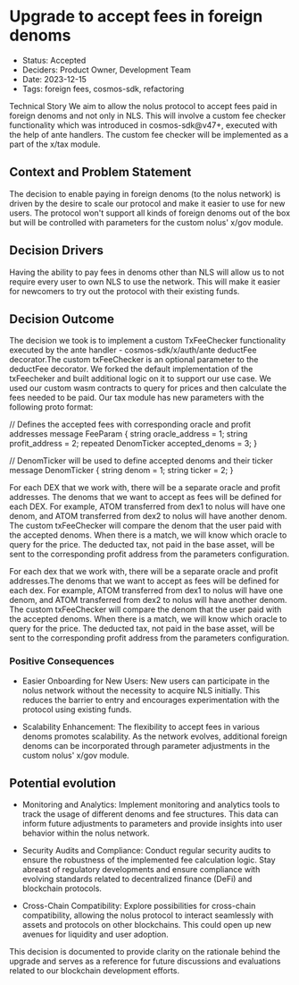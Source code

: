 # Upgrade to accept fees in foreign denoms

- Status: Accepted
- Deciders: Product Owner, Development Team
- Date: 2023-12-15
- Tags: foreign fees, cosmos-sdk, refactoring

Technical Story
We aim to allow the nolus protocol to accept fees paid in foreign denoms and not only in NLS. This will involve a custom fee checker functionality which was introduced in cosmos-sdk@v47+, executed with the help of ante handlers. The custom fee checker will be implemented as a part of the x/tax module.

## Context and Problem Statement

The decision to enable paying in foreign denoms (to the nolus network) is driven by the desire to scale our protocol and make it easier to use for new users. The protocol won't support all kinds of foreign denoms out of the box but will be controlled with parameters for the custom nolus' x/gov module.

## Decision Drivers


Having the ability to pay fees in denoms other than NLS will allow us to not require every user to own NLS to use the network. This will make it easier for newcomers to try out the protocol with their existing funds.

## Decision Outcome

The decision we took is to implement a custom TxFeeChecker functionality executed by the ante handler - cosmos-sdk/x/auth/ante deductFee decorator.The custom txFeeChecker is an optional parameter to the deductFee decorator. We forked the default implementation of the txFeecheker and built additional logic on it to support our use case. We used our custom wasm contracts to query for prices and then calculate the fees needed to be paid. Our tax module has new parameters with the following proto format:

// Defines the accepted fees with corresponding oracle and profit addresses
message FeeParam {
  string oracle_address = 1;
  string profit_address = 2;
  repeated DenomTicker accepted_denoms = 3;
}

// DenomTicker will be used to define accepted denoms and their ticker
message DenomTicker {
  string denom = 1;
  string ticker = 2;
}

For each DEX that we work with, there will be a separate oracle and profit addresses. The denoms that we want to accept as fees will be defined for each DEX. For example, ATOM transferred from dex1 to nolus will have one denom, and ATOM transferred from dex2 to nolus will have another denom. The custom txFeeChecker will compare the denom that the user paid with the accepted denoms. When there is a match, we will know which oracle to query for the price. The deducted tax, not paid in the base asset, will be sent to the corresponding profit address from the parameters configuration.

For each dex that we work with, there will be a separate oracle and profit addresses.The denoms that we want to accept as fees will be defined for each dex.
For example, ATOM transferred from dex1 to nolus will have one denom, and ATOM transferred from dex2 to nolus will have another denom. The custom txFeeChecker will compare the denom that the user paid with the accepted denoms. When there is a match, we will know which oracle to query for the price. The deducted tax, not paid in the base asset, will be sent to the corresponding profit address from the parameters configuration.


### Positive Consequences

- Easier Onboarding for New Users: New users can participate in the nolus network without the necessity to acquire NLS initially. This reduces the barrier to entry and encourages experimentation with the protocol using existing funds.

- Scalability Enhancement: The flexibility to accept fees in various denoms promotes scalability. As the network evolves, additional foreign denoms can be incorporated through parameter adjustments in the custom nolus' x/gov module.

## Potential evolution

- Monitoring and Analytics: Implement monitoring and analytics tools to track the usage of different denoms and fee structures. This data can inform future adjustments to parameters and provide insights into user behavior within the nolus network.

- Security Audits and Compliance: Conduct regular security audits to ensure the robustness of the implemented fee calculation logic. Stay abreast of regulatory developments and ensure compliance with evolving standards related to decentralized finance (DeFi) and blockchain protocols.

- Cross-Chain Compatibility: Explore possibilities for cross-chain compatibility, allowing the nolus protocol to interact seamlessly with assets and protocols on other blockchains. This could open up new avenues for liquidity and user adoption.

This decision is documented to provide clarity on the rationale behind the upgrade and serves as a reference for future discussions and evaluations related to our blockchain development efforts.